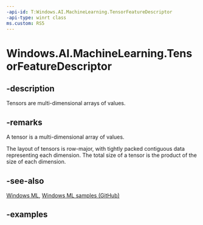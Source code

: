 ```yaml
---
-api-id: T:Windows.AI.MachineLearning.TensorFeatureDescriptor
-api-type: winrt class
ms.custom: RS5
---
```


<!-- Class syntax.
public class TensorFeatureDescriptor : ILearningModelFeatureDescriptor
-->

# Windows.AI.MachineLearning.TensorFeatureDescriptor

## -description
Tensors are multi-dimensional arrays of values.

## -remarks
A tensor is a multi-dimensional array of values.

The layout of tensors is row-major, with tightly packed contiguous data representing each dimension. The total size of a tensor is the product of the size of each dimension.

## -see-also
[Windows ML](https://docs.microsoft.com/windows/ai/), [Windows ML samples (GitHub)](https://github.com/Microsoft/Windows-Machine-Learning/tree/master)

## -examples
